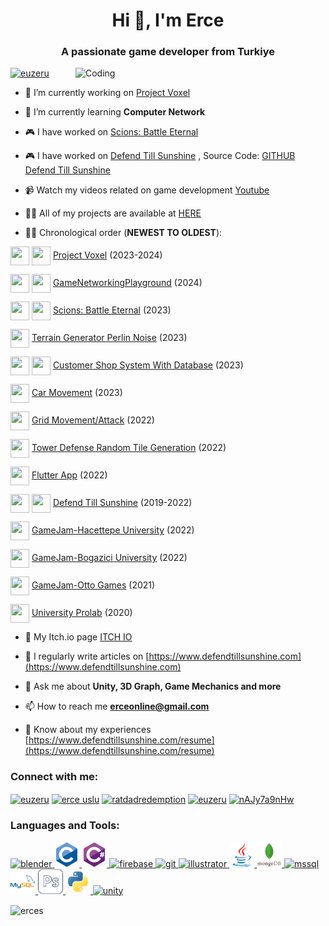 <h1 align="center">Hi 👋, I'm Erce</h1>
<h3 align="center">A passionate game developer from Turkiye</h3>
<img align="right" alt="Coding" width="400" src="https://static.wixstatic.com/media/293782_0883431d15ad47b98802f94bd3375514~mv2.jpg/v1/crop/x_0,y_64,w_2250,h_2872/fill/w_593,h_756,al_c,q_85,usm_0.66_1.00_0.01,enc_auto/IMG_6138_edited.jpg">

<p align="left"> <a href="https://twitter.com/euzeru" target="blank"><img src="https://img.shields.io/twitter/follow/euzeru?logo=twitter&style=for-the-badge" alt="euzeru" /></a> </p>

- 🔭 I’m currently working on [Project Voxel](https://github.com/Erces/ProjectVoxel)

- 🌱 I’m currently learning **Computer Network**

- 🎮 I have worked on [Scions: Battle Eternal](https://store.steampowered.com/app/2198390/Scions_Battle_Eternal/)

- 🎮 I have worked on [Defend Till Sunshine](https://store.steampowered.com/app/1514090/Defend_Till_Sunshine/) , Source Code: [GITHUB Defend Till Sunshine](https://github.com/Erces/DefendTillSunshineDEMO)

- 📹 Watch my videos related on game development [Youtube](https://www.youtube.com/channel/UCvo7Y3RSpVoI-digPk6ez6A)

- 👨‍💻 All of my projects are available at [HERE](https://github.com/Erces?tab=repositories)

- 👨‍💻 Chronological order (**NEWEST TO OLDEST**):

<img align="center" src="https://cdn-icons-png.flaticon.com/512/8193/8193229.png" height="30" width="30" /> <img align="center" src="https://cdn-icons-png.flaticon.com/512/5969/5969346.png" height="30" width="30" /> [Project Voxel](https://github.com/Erces/ProjectVoxel) (2023-2024) 

<img align="center" src="https://i.pngimg.me/thumb/f/720/m2H7i8m2N4N4d3b1.jpg" height="30" width="30" /> <img align="center" src="https://cdn-icons-png.flaticon.com/512/5969/5969346.png" height="30" width="30" />  [GameNetworkingPlayground](https://github.com/Erces/GameNetworkPlayground) (2024)

<img align="center" src="https://static.vecteezy.com/system/resources/previews/020/336/432/original/steam-logo-steam-icon-free-free-vector.jpg" height="30" width="30" /> <img align="center" src="https://cdn-icons-png.flaticon.com/512/5969/5969346.png" height="30" width="30" /> [Scions: Battle Eternal](https://github.com/Erces/Scions-Battle-Eternal) (2023)

<img align="center" src="https://cdn-icons-png.flaticon.com/512/5969/5969346.png" height="30" width="30" /> [Terrain Generator Perlin Noise](https://github.com/Erces/GameMechanic-TerrainGeneratorPerlinNoise) (2023)

<img align="center" src="https://cdn-icons-png.freepik.com/512/9850/9850774.png" height="30" width="30" /> <img align="center" src="https://cdn-icons-png.flaticon.com/512/5969/5969346.png" height="30" width="30" /> [Customer Shop System With Database](https://github.com/Erces/GameMechanic-CustomerWithDatabase) (2023)  

<img align="center" src="https://cdn-icons-png.flaticon.com/512/5969/5969346.png" height="30" width="30" /> [Car Movement](https://github.com/Erces/GameMechanic-BasicCarMovement) (2023)

<img align="center" src="https://cdn-icons-png.flaticon.com/512/5969/5969346.png" height="30" width="30" /> [Grid Movement/Attack](https://github.com/Erces/GameMechanic-GridMovement-Attack) (2022)

<img align="center" src="https://cdn-icons-png.flaticon.com/512/5969/5969346.png" height="30" width="30" /> [Tower Defense Random Tile Generation](https://github.com/Erces/TowerDefenseWithRandomTileGeneration) (2022)

<img align="center" src="https://cdn-images-1.medium.com/v2/resize:fit:1200/1*5-aoK8IBmXve5whBQM90GA.png" height="30" width="30" /> [Flutter App](https://github.com/Erces/Teach-2-me) (2022)

<img align="center" src="https://static.vecteezy.com/system/resources/previews/020/336/432/original/steam-logo-steam-icon-free-free-vector.jpg" height="30" width="30" /> <img align="center" src="https://cdn-icons-png.flaticon.com/512/5969/5969346.png" height="30" width="30" /> [Defend Till Sunshine](https://github.com/Erces/DefendTillSunshineDEMO) (2019-2022)

<img align="center" src="https://cdn-icons-png.flaticon.com/512/5969/5969346.png" height="30" width="30" /> [GameJam-Hacettepe University](https://github.com/Erces/GameJam-HacettepeUniversity) (2022)

<img align="center" src="https://cdn-icons-png.flaticon.com/512/5969/5969346.png" height="30" width="30" /> [GameJam-Bogazici University](https://github.com/Erces/GameJam-Bogazici-University) (2022)

<img align="center" src="https://cdn-icons-png.flaticon.com/512/5969/5969346.png" height="30" width="30" /> [GameJam-Otto Games](https://github.com/Erces/GameJam-OTTOGAMES) (2021)

<img align="center" src="https://upload.wikimedia.org/wikipedia/tr/1/1a/Kouyenilogo.png" height="30" width="30" /> [University Prolab](https://github.com/Erces/University_Prolab) (2020)

- 📝 My Itch.io page [ITCH IO](https://euzeru.itch.io/)

- 📝 I regularly write articles on [https://www.defendtillsunshine.com](https://www.defendtillsunshine.com)

- 💬 Ask me about **Unity, 3D Graph, Game Mechanics and more**

- 📫 How to reach me **erceonline@gmail.com**

- 📄 Know about my experiences [https://www.defendtillsunshine.com/resume](https://www.defendtillsunshine.com/resume)

<h3 align="left">Connect with me:</h3>
<p align="left">
<a href="https://twitter.com/euzeru" target="blank"><img align="center" src="https://raw.githubusercontent.com/rahuldkjain/github-profile-readme-generator/master/src/images/icons/Social/twitter.svg" alt="euzeru" height="30" width="40" /></a>
<a href="https://linkedin.com/in/erce-uslu-085b131b7" target="blank"><img align="center" src="https://raw.githubusercontent.com/rahuldkjain/github-profile-readme-generator/master/src/images/icons/Social/linked-in-alt.svg" alt="erce uslu" height="30" width="40" /></a>
<a href="https://instagram.com/ratdadredemption" target="blank"><img align="center" src="https://raw.githubusercontent.com/rahuldkjain/github-profile-readme-generator/master/src/images/icons/Social/instagram.svg" alt="ratdadredemption" height="30" width="40" /></a>
<a href="https://www.youtube.com/channel/UCvo7Y3RSpVoI-digPk6ez6A" target="blank"><img align="center" src="https://raw.githubusercontent.com/rahuldkjain/github-profile-readme-generator/master/src/images/icons/Social/youtube.svg" alt="euzeru" height="30" width="40" /></a>
<a href="https://discord.gg/nAJy7a9nHw" target="blank"><img align="center" src="https://raw.githubusercontent.com/rahuldkjain/github-profile-readme-generator/master/src/images/icons/Social/discord.svg" alt="nAJy7a9nHw" height="30" width="40" /></a>
</p>

<h3 align="left">Languages and Tools:</h3>
<p align="left"> <a href="https://www.blender.org/" target="_blank" rel="noreferrer"> <img src="https://download.blender.org/branding/community/blender_community_badge_white.svg" alt="blender" width="40" height="40"/> </a> <a href="https://www.cprogramming.com/" target="_blank" rel="noreferrer"> <img src="https://raw.githubusercontent.com/devicons/devicon/master/icons/c/c-original.svg" alt="c" width="40" height="40"/> </a> <a href="https://www.w3schools.com/cs/" target="_blank" rel="noreferrer"> <img src="https://raw.githubusercontent.com/devicons/devicon/master/icons/csharp/csharp-original.svg" alt="csharp" width="40" height="40"/> </a> <a href="https://firebase.google.com/" target="_blank" rel="noreferrer"> <img src="https://www.vectorlogo.zone/logos/firebase/firebase-icon.svg" alt="firebase" width="40" height="40"/> </a> <a href="https://git-scm.com/" target="_blank" rel="noreferrer"> <img src="https://www.vectorlogo.zone/logos/git-scm/git-scm-icon.svg" alt="git" width="40" height="40"/> </a> <a href="https://www.adobe.com/in/products/illustrator.html" target="_blank" rel="noreferrer"> <img src="https://www.vectorlogo.zone/logos/adobe_illustrator/adobe_illustrator-icon.svg" alt="illustrator" width="40" height="40"/> </a> <a href="https://www.java.com" target="_blank" rel="noreferrer"> <img src="https://raw.githubusercontent.com/devicons/devicon/master/icons/java/java-original.svg" alt="java" width="40" height="40"/> </a> <a href="https://www.mongodb.com/" target="_blank" rel="noreferrer"> <img src="https://raw.githubusercontent.com/devicons/devicon/master/icons/mongodb/mongodb-original-wordmark.svg" alt="mongodb" width="40" height="40"/> </a> <a href="https://www.microsoft.com/en-us/sql-server" target="_blank" rel="noreferrer"> <img src="https://www.svgrepo.com/show/303229/microsoft-sql-server-logo.svg" alt="mssql" width="40" height="40"/> </a> <a href="https://www.mysql.com/" target="_blank" rel="noreferrer"> <img src="https://raw.githubusercontent.com/devicons/devicon/master/icons/mysql/mysql-original-wordmark.svg" alt="mysql" width="40" height="40"/> </a> <a href="https://www.photoshop.com/en" target="_blank" rel="noreferrer"> <img src="https://raw.githubusercontent.com/devicons/devicon/master/icons/photoshop/photoshop-line.svg" alt="photoshop" width="40" height="40"/> </a> <a href="https://www.python.org" target="_blank" rel="noreferrer"> <img src="https://raw.githubusercontent.com/devicons/devicon/master/icons/python/python-original.svg" alt="python" width="40" height="40"/> </a> <a href="https://unity.com/" target="_blank" rel="noreferrer"> <img src="https://www.vectorlogo.zone/logos/unity3d/unity3d-icon.svg" alt="unity" width="40" height="40"/> </a> </p>

<p><img align="center" src="https://github-readme-stats.vercel.app/api/top-langs?username=erces&show_icons=true&locale=en&layout=compact" alt="erces" /></p>
